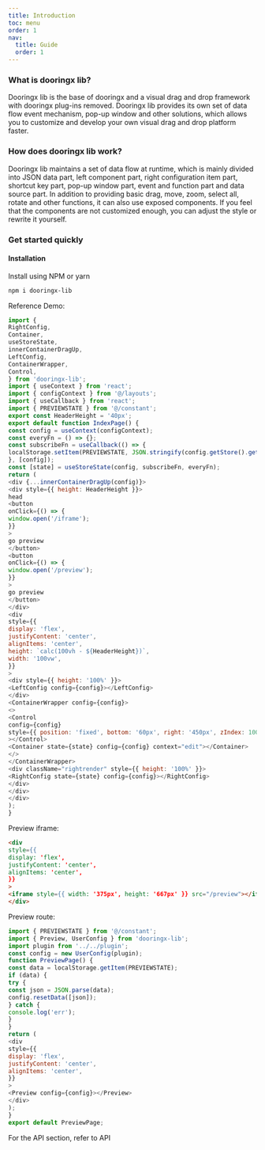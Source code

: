 ```yaml
---
title: Introduction
toc: menu
order: 1
nav:
  title: Guide
  order: 1
---
```

### What is dooringx lib?
Dooringx lib is the base of dooringx and a visual drag and drop framework with dooringx plug-ins removed.
Dooringx lib provides its own set of data flow event mechanism, pop-up window and other solutions, which allows you to customize and develop your own visual drag and drop platform faster.
### How does dooringx lib work?
Dooringx lib maintains a set of data flow at runtime, which is mainly divided into JSON data part, left component part, right configuration item part, shortcut key part, pop-up window part, event and function part and data source part.
In addition to providing basic drag, move, zoom, select all, rotate and other functions, it can also use exposed components. If you feel that the components are not customized enough, you can adjust the style or rewrite it yourself.
### Get started quickly
#### Installation
Install using NPM or yarn
```bash
npm i dooringx-lib
```
Reference Demo:
```js
import {
RightConfig,
Container,
useStoreState,
innerContainerDragUp,
LeftConfig,
ContainerWrapper,
Control,
} from 'dooringx-lib';
import { useContext } from 'react';
import { configContext } from '@/layouts';
import { useCallback } from 'react';
import { PREVIEWSTATE } from '@/constant';
export const HeaderHeight = '40px';
export default function IndexPage() {
const config = useContext(configContext);
const everyFn = () => {};
const subscribeFn = useCallback(() => {
localStorage.setItem(PREVIEWSTATE, JSON.stringify(config.getStore().getData()));
}, [config]);
const [state] = useStoreState(config, subscribeFn, everyFn);
return (
<div {...innerContainerDragUp(config)}>
<div style={{ height: HeaderHeight }}>
head
<button
onClick={() => {
window.open('/iframe');
}}
>
go preview
</button>
<button
onClick={() => {
window.open('/preview');
}}
>
go preview
</button>
</div>
<div
style={{
display: 'flex',
justifyContent: 'center',
alignItems: 'center',
height: `calc(100vh - ${HeaderHeight})`,
width: '100vw',
}}
>
<div style={{ height: '100%' }}>
<LeftConfig config={config}></LeftConfig>
</div>
<ContainerWrapper config={config}>
<>
<Control
config={config}
style={{ position: 'fixed', bottom: '60px', right: '450px', zIndex: 100 }}
></Control>
<Container state={state} config={config} context="edit"></Container>
</>
</ContainerWrapper>
<div className="rightrender" style={{ height: '100%' }}>
<RightConfig state={state} config={config}></RightConfig>
</div>
</div>
</div>
);
}
```
Preview iframe:
```html
<div
style={{
display: 'flex',
justifyContent: 'center',
alignItems: 'center',
}}
>
<iframe style={{ width: '375px', height: '667px' }} src="/preview"></iframe>
</div>
```
Preview route:
```js
import { PREVIEWSTATE } from '@/constant';
import { Preview, UserConfig } from 'dooringx-lib';
import plugin from '../../plugin';
const config = new UserConfig(plugin);
function PreviewPage() {
const data = localStorage.getItem(PREVIEWSTATE);
if (data) {
try {
const json = JSON.parse(data);
config.resetData([json]);
} catch {
console.log('err');
}
}
return (
<div
style={{
display: 'flex',
justifyContent: 'center',
alignItems: 'center',
}}
>
<Preview config={config}></Preview>
</div>
);
}
export default PreviewPage;
```
For the API section, refer to API